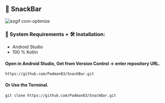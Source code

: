 ## 📱 SnackBar

![ezgif com-optimize](https://user-images.githubusercontent.com/45048950/91664632-28da4f80-eb23-11ea-88c5-defe8ee48012.gif)

### 🧰 System Requirements +  🛠️ Installation: 

* Android Studio
* 100 % Kotlin

#### Open in Android Studio, Get from Version Control -> enter repository URL.

```
https://github.com/Padman83/SnackBar.git
```

#### Or Use the Terminal.

```
git clone https://github.com/Padman83/SnackBar.git


